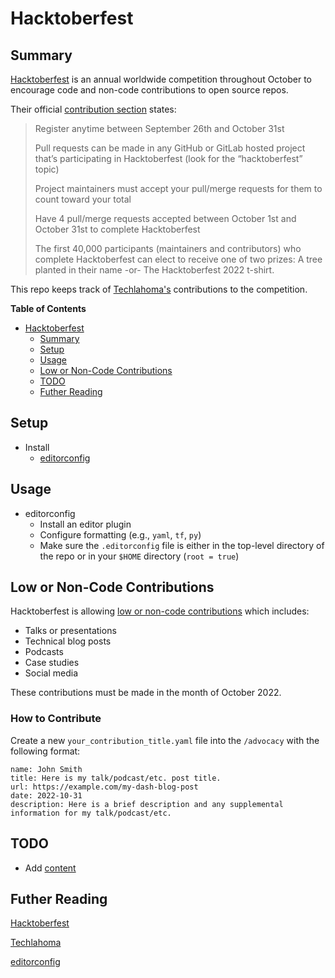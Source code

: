 # Hacktoberfest

## Summary
[Hacktoberfest](https://hacktoberfest.com/) is an annual worldwide competition throughout October to encourage code and non-code contributions to open source repos.

Their official [contribution section](https://hacktoberfest.com/participation/#contributors) states:
> Register anytime between September 26th and October 31st
> 
> Pull requests can be made in any GitHub or GitLab hosted project that’s participating in Hacktoberfest (look for the “hacktoberfest” topic)
> 
> Project maintainers must accept your pull/merge requests for them to count toward your total
> 
> Have 4 pull/merge requests accepted between October 1st and October 31st to complete Hacktoberfest
> 
> The first 40,000 participants (maintainers and contributors) who complete Hacktoberfest can elect to receive one of two prizes: A tree planted in their name -or- The Hacktoberfest 2022 t-shirt.

This repo keeps track of [Techlahoma's](https://www.techlahoma.org/) contributions to the competition.


**Table of Contents**
* [Hacktoberfest](#hacktoberfest)
  * [Summary](#summary)
  * [Setup](#setup)
  * [Usage](#usage)
  * [Low or Non-Code Contributions](#low-or-non-code-contributions)
  * [TODO](#todo)
  * [Futher Reading](#futher-reading)

## Setup

* Install
    * [editorconfig](https://editorconfig.org/#download)

## Usage

* editorconfig
    * Install an editor plugin
    * Configure formatting (e.g., `yaml`, `tf`, `py`)
    * Make sure the `.editorconfig` file is either in the top-level directory
    of the repo or in your `$HOME` directory (`root = true`)

## Low or Non-Code Contributions

Hacktoberfest is allowing [low or non-code contributions](https://hacktoberfest.com/about/#low-or-non-code) which includes:

* Talks or presentations
* Technical blog posts
* Podcasts
* Case studies
* Social media

These contributions must be made in the month of October 2022.

### How to Contribute

Create a new `your_contribution_title.yaml` file into the `/advocacy` with the following format:

```
name: John Smith
title: Here is my talk/podcast/etc. post title.
url: https://example.com/my-dash-blog-post
date: 2022-10-31
description: Here is a brief description and any supplemental information for my talk/podcast/etc.
```

## TODO

* Add [content](https://www.youtube.com/watch?v=i2qx5P0kQSM)

## Futher Reading

[Hacktoberfest](https://hacktoberfest.com/)

[Techlahoma](https://www.techlahoma.org/)

[editorconfig](https://editorconfig.org/)
